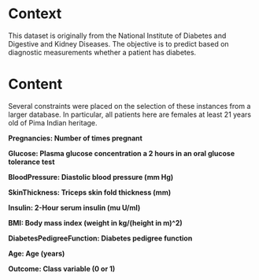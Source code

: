 # Context
This dataset is originally from the National Institute of Diabetes and Digestive and Kidney Diseases. The objective is to predict based on diagnostic measurements whether a patient has diabetes.

# Content
Several constraints were placed on the selection of these instances from a larger database. In particular, all patients here are females at least 21 years old of Pima Indian heritage.

**Pregnancies: Number of times pregnant**

**Glucose: Plasma glucose concentration a 2 hours in an oral glucose tolerance test**

**BloodPressure: Diastolic blood pressure (mm Hg)**

**SkinThickness: Triceps skin fold thickness (mm)**

**Insulin: 2-Hour serum insulin (mu U/ml)**

**BMI: Body mass index (weight in kg/(height in m)^2)**

**DiabetesPedigreeFunction: Diabetes pedigree function**

**Age: Age (years)**

**Outcome: Class variable (0 or 1)**
